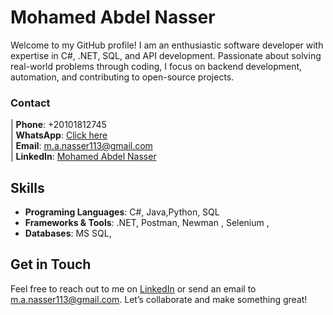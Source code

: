 # Mohamed Abdel Nasser

Welcome to my GitHub profile! I am an enthusiastic software developer with expertise in C#, .NET, SQL, and API development. Passionate about solving real-world problems through coding, I focus on backend development, automation, and contributing to open-source projects.



### Contact 
| **Phone**: +20101812745  
| **WhatsApp**: [Click here](http://wa.me/+201018127745)  
| **Email**: [m.a.nasser113@gmail.com](mailto:m.a.nasser113@gmail.com)  
| **LinkedIn**: [Mohamed Abdel Nasser](https://www.linkedin.com/in/mohamed-abdel-nasser)  



## Skills

- **Programing Languages**: C#, Java,Python, SQL 
- **Frameworks & Tools**: .NET, Postman, Newman , Selenium , 
- **Databases**: MS SQL, 

## Get in Touch

Feel free to reach out to me on [LinkedIn](https://www.linkedin.com/in/mohamed-abdel-nasser) or send an email to [m.a.nasser113@gmail.com](mailto:m.a.nasser113@gmail.com). Let’s collaborate and make something great!
